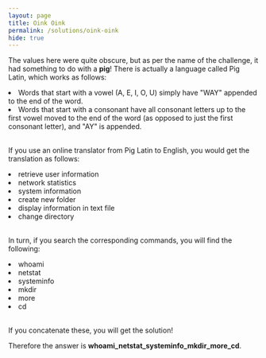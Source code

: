 ```yaml
---
layout: page
title: Oink Oink
permalink: /solutions/oink-oink
hide: true
---
```


The values here were quite obscure, but as per the name of the challenge, it had something to do with a **pig**! There is actually a language called Pig Latin, which works as follows:

<li> Words that start with a vowel (A, E, I, O, U) simply have "WAY" appended to the end of the word.</li>
<li> Words that start with a consonant have all consonant letters up to the first vowel moved to the end of the word (as opposed to just the first consonant letter), and "AY" is appended.</li>

<br>If you use an online translator from Pig Latin to English, you would get the translation as follows:

<li>retrieve user information</li>
<li>network statistics</li>
<li>system information</li>
<li>create new folder</li>
<li>display information in text file</li>
<li>change directory</li>

<br>In turn, if you search the corresponding commands, you will find the following:

<li>whoami</li>
<li>netstat</li>
<li>systeminfo</li>
<li>mkdir</li>
<li>more</li>
<li>cd</li>

<br>If you concatenate these, you will get the solution!

Therefore the answer is **whoami_netstat_systeminfo_mkdir_more_cd**.